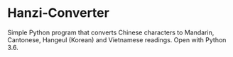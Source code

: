 # Hanzi-Converter
Simple Python program that converts Chinese characters to Mandarin, Cantonese, Hangeul (Korean) and Vietnamese readings. Open with Python 3.6.
